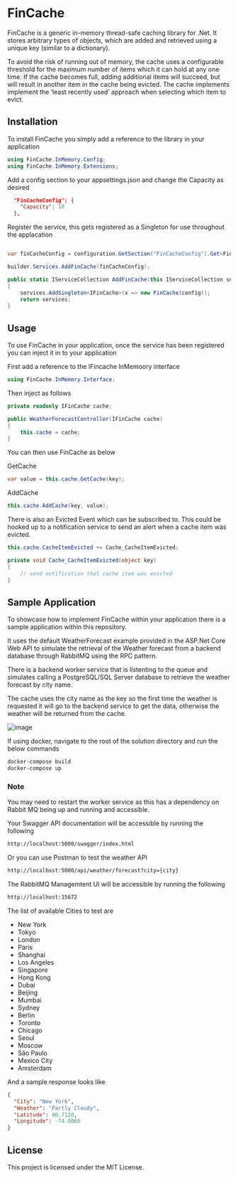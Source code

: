 # FinCache
FinCache is a generic in-memory thread-safe caching library for .Net. It stores arbitrary types of objects, which are added and retrieved 
using a unique key (similar to a dictionary).

To avoid the risk of running out of memory, the cache uses a configurable threshold for the maximum number of items which it can hold at any one time. 
If the cache becomes full, adding additional items will succeed, but will result in another item in the cache being 
evicted. The cache implements implement the ‘least recently used’ approach when selecting which item to evict.

## Installation

To install FinCache you simply add a reference to the library in your application

```csharp
using FinCache.InMemory.Config;
using FinCache.InMemory.Extensions;
```

Add a config section to your appsettings.json and change the Capacity as desired

```json
  "FinCacheConfig": {
    "Capacity": 10
  },
```

Register the service, this gets registered as a Singleton for use throughout the applacation

```csharp

var finCacheConfig = configuration.GetSection("FinCacheConfig").Get<FinCacheConfig>();

builder.Services.AddFinCache(finCacheConfig);

public static IServiceCollection AddFinCache(this IServiceCollection services, FinCacheConfig config)
{                
    services.AddSingleton<IFinCache>(x => new FinCache(config));
    return services;
}
```

## Usage
To use FinCache in your application, once the service has been registered you can inject it in to your application

First add a reference to the IFincache InMemoory interface

```csharp
using FinCache.InMemory.Interface;
```
Then inject as follows

```csharp
private readonly IFinCache cache;

public WeatherForecastController(IFinCache cache)
{
    this.cache = cache;            
}
```
You can then use FinCache as below

GetCache

```csharp
var value = this.cache.GetCache(key);
```

AddCache

```csharp
this.cache.AddCache(key, value);
```
There is also an Evicted Event which can be subscribed to. This could be hooked up to a notification service to send an alert when a cache item was evicted.

```csharp
this.cache.CacheItemEvicted += Cache_CacheItemEvicted;

private void Cache_CacheItemEvicted(object key)
{
    // send notification that cache item was evicted
}
```

## Sample Application

To showcase how to implement FinCache within your application there is a sample application within this repository.

It uses the default WeatherForecast example provided in the ASP.Net Core Web API to simulate the retrieval of the Weather forecast from a backend database through RabbitMQ using the RPC pattern. 

There is a backend worker service that is listenting to the queue and simulates calling a PostgreSQL/SQL Server database to retrieve the weather forecast by city name.

The cache uses the city name as the key so the first time the weather is requested it will go to the backend service to get the data, otherwise the weather will be returned from the cache.

![image](https://github.com/mckt1985/FinCache/assets/58369494/a9a248f9-b96f-48fe-a407-4780f1b7d8e2)

If using docker, navigate to the root of the solution directory and run the below commands

```bash
docker-compose build
docker-compose up
```
### Note
You may need to restart the worker service as this has a dependency on Rabbit MQ being up and running and accessible.


Your Swagger API documentation will be accessible by running the following 

```bash
http://localhost:5000/swagger/index.html
```

Or you can use Postman to test the weather API

```bash
http://localhost:5000/api/weather/forecast?city={city}
```

The RabbitMQ Managemtent UI will be accessible by running the following

```bash
http://localhost:15672
```

The list of available Cities to test are 

* New York
* Tokyo
* London
* Paris
* Shanghai
* Los Angeles
* Singapore
* Hong Kong
* Dubai
* Beijing
* Mumbai
* Sydney
* Berlin
* Toronto
* Chicago
* Seoul
* Moscow
* São Paulo
* Mexico City
* Amsterdam

And a sample response looks like

```json
{
  "City": "New York",
  "Weather": "Partly Cloudy",
  "Latitude": 40.7128,
  "Longitude": -74.0060
}
```

## License
This project is licensed under the MIT License.
